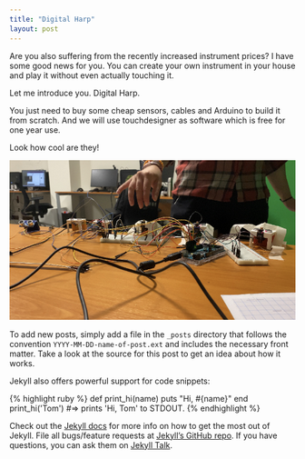 ```yaml
---
title: "Digital Harp"
layout: post
---
```


Are you also suffering from the recently increased instrument prices? I have some good news for you. You can create your own instrument in your house and play it without even actually touching it.

Let me introduce you. Digital Harp.

You just need to buy some cheap sensors, cables and Arduino to build it from scratch. And we will use touchdesigner as software which is free for one year use. 

Look how cool are they!

![sensor](https://github.com/betuldince/betuldince.github.io/blob/master/assets/sensor.jpeg)




To add new posts, simply add a file in the `_posts` directory that follows the convention `YYYY-MM-DD-name-of-post.ext` and includes the necessary front matter. Take a look at the source for this post to get an idea about how it works.

Jekyll also offers powerful support for code snippets:

{% highlight ruby %}
def print_hi(name)
  puts "Hi, #{name}"
end
print_hi('Tom')
#=> prints 'Hi, Tom' to STDOUT.
{% endhighlight %}

Check out the [Jekyll docs][jekyll-docs] for more info on how to get the most out of Jekyll. File all bugs/feature requests at [Jekyll’s GitHub repo][jekyll-gh]. If you have questions, you can ask them on [Jekyll Talk][jekyll-talk].

[jekyll-docs]: http://jekyllrb.com/docs/home
[jekyll-gh]:   https://github.com/jekyll/jekyll
[jekyll-talk]: https://talk.jekyllrb.com/
